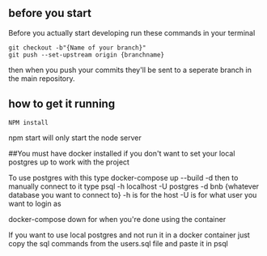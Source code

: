 

## before you start
Before you actually start developing run these commands in your terminal

    git checkout -b"{Name of your branch}"
    git push --set-upstream origin {branchname}

then when you push your commits they'll be sent to a seperate branch in the main repository.


## how to get it running

    NPM install

npm start will only start the node server

##You must have docker installed if you don't want to set your local postgres up to work with the project

To use postgres with this type
docker-compose up --build -d
then to manually connect to it type
psql -h localhost -U postgres -d bnb {whatever database you want to connect to} 
-h is for the host
-U is for what user you want to login as

docker-compose down for when you're done using the container


If you want to use local postgres and not run it in a docker container just copy the sql commands from the users.sql file and paste it in psql


